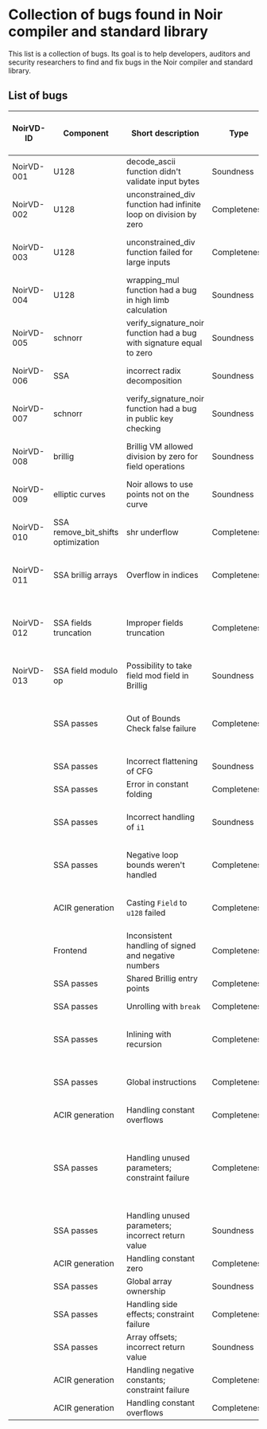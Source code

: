 # Collection of bugs found in Noir compiler and standard library

This list is a collection of bugs. Its goal is to help developers, auditors and security researchers to find and fix bugs in the Noir compiler and standard library.

## List of bugs

| NoirVD-ID | Component | Short description | Type | Potential Impact | Mechanism of finding | Found with a tool? | Found internally (yes or no) | Found by | Link to issue | Link to fix | Link to description |
|-----------|-----------|-------------------|------|------------------|----------------------|-------------------|------------------------------|-----------|--------------|------------|---------------------|
| NoirVD-001 | U128 | decode_ascii function didn't validate input bytes | Soundness | Overflow of 64-bit limbs | Manual code review | No | Yes | @Rumata888 | |https://github.com/noir-lang/noir/pull/5024 | [Description](decriptions/noir_stdlib.md) |
| NoirVD-002 | U128 | unconstrained_div function had infinite loop on division by zero | Completeness | Denial of service | Manual code review | No | Yes | @Rumata888 | |https://github.com/noir-lang/noir/pull/5024    | [Description](decriptions/noir_stdlib.md) |
| NoirVD-003 | U128 | unconstrained_div function failed for large inputs | Completeness | Assertion failure for legitimate inputs | Manual code review | No | Yes | @Rumata888 | |https://github.com/noir-lang/noir/pull/5024    | [Description](decriptions/noir_stdlib.md) |
| NoirVD-004 | U128 | wrapping_mul function had a bug in high limb calculation | Soundness | Incorrect multiplication results | Manual code review | No | Yes | @Rumata888 | |https://github.com/noir-lang/noir/pull/5024    | [Description](decriptions/noir_stdlib.md) |
| NoirVD-005 | schnorr | verify_signature_noir function had a bug with signature equal to zero | Soundness | Bypass signature check | Manual code review | No | Yes | @defkit | https://github.com/noir-lang/noir/issues/6218 | https://github.com/noir-lang/noir/pull/6226  |  |
| NoirVD-006 | SSA | incorrect radix decomposition | Soundness | Presented in issue | Manual code review | No | Yes | @defkit | https://github.com/noir-lang/noir/issues/6244 | https://github.com/noir-lang/noir/pull/6278  |  |
| NoirVD-007 | schnorr | verify_signature_noir function had a bug in public key checking | Soundness | Bypass signature check | Manual code review | No | Yes | @defkit | https://github.com/noir-lang/noir/issues/6266 | https://github.com/noir-lang/noir/pull/6270  |  |
| NoirVD-008 | brillig | Brillig VM allowed division by zero for field operations | Soundness | Could break someone's ECDSA implementation | ssa_fuzzer | Yes | Yes | @defkit | https://github.com/noir-lang/noir/issues/6266 | https://github.com/noir-lang/noir/pull/6270  |  |
| NoirVD-009 | elliptic curves | Noir allows to use points not on the curve | Soundness | Invalid curve attack | Manual code review | No | Yes | @defkit | https://github.com/noir-lang/noir/issues/6217 | This issue will not be fixed  |  |
| NoirVD-010 | SSA remove_bit_shifts optimization | shr underflow | Completeness | Assertion failure for legitimate inputs | ssa_fuzzer | Yes | Yes | @defkit | https://github.com/noir-lang/noir/issues/7412 | https://github.com/noir-lang/noir/pull/7509  |  |
| NoirVD-011 | SSA brillig arrays | Overflow in indices | Completeness | Assertion failure for legitimate inputs | ssa_fuzzer | Yes | Yes | @defkit | https://github.com/noir-lang/noir/issues/7759 | https://github.com/noir-lang/noir/pull/7827  |  |
| NoirVD-012 | SSA fields truncation | Improper fields truncation | Completeness | Assertion failure for legitimate inputs, example in the issue | ssa_fuzzer | Yes | Yes | @defkit | https://github.com/noir-lang/noir/issues/7962| https://github.com/noir-lang/noir/pull/8010  |  |
| NoirVD-013 | SSA field modulo op | Possibility to take field mod field in Brillig | Soundness |  | ssa_fuzzer | Yes | Yes | @defkit | https://github.com/noir-lang/noir/issues/8083 | https://github.com/noir-lang/noir/pull/8105  |  |
|  | SSA passes | Out of Bounds Check false failure | Completeness |  | ast_fuzzer | Yes | Yes | @aakoshh | https://github.com/noir-lang/noir/issues/7975 https://github.com/noir-lang/noir/issues/7952 https://github.com/noir-lang/noir/issues/7965  | https://github.com/noir-lang/noir/issues/7995  |  |
|  | SSA passes | Incorrect flattening of CFG | Soundness |  | ast_fuzzer | Yes | Yes | @aakoshh | https://github.com/noir-lang/noir/issues/7961  | https://github.com/noir-lang/noir/issues/8040  |  |
|  | SSA passes | Error in constant folding | Completeness |  | ast_fuzzer | Yes | Yes | @aakoshh | https://github.com/noir-lang/noir/issues/7964  | https://github.com/noir-lang/noir/issues/8019  |  |
|  | SSA passes | Incorrect handling of `i1` | Soundness |  | ast_fuzzer | Yes | Yes | @aakoshh | https://github.com/noir-lang/noir/issues/7973 https://github.com/noir-lang/noir/issues/8198  | https://github.com/noir-lang/noir/issues/8072 https://github.com/noir-lang/noir/issues/8215  |  |
|  | SSA passes | Negative loop bounds weren't handled | Completeness |  | ast_fuzzer | Yes | Yes | @aakoshh | https://github.com/noir-lang/noir/issues/8009 https://github.com/noir-lang/noir/issues/8011  | https://github.com/noir-lang/noir/issues/8094 https://github.com/noir-lang/noir/issues/8103  |  |
|  | ACIR generation | Casting `Field` to `u128` failed | Completeness |  | ast_fuzzer | Yes | Yes | @aakoshh | https://github.com/noir-lang/noir/issues/8024 https://github.com/noir-lang/noir/issues/8175  | https://github.com/noir-lang/noir/issues/8180    |  |
|  | Frontend | Inconsistent handling of signed and negative numbers | Completeness |  | ast_fuzzer | Yes | Yes | @aakoshh | https://github.com/noir-lang/noir/issues/8023 https://github.com/noir-lang/noir/issues/8051  |    |  |
|  | SSA passes | Shared Brillig entry points | Completeness |  | ast_fuzzer | Yes | Yes | @aakoshh | https://github.com/noir-lang/noir/issues/8069  | https://github.com/noir-lang/noir/issues/8099   |  |
|  | SSA passes | Unrolling with `break` | Completeness |  | ast_fuzzer | Yes | Yes | @aakoshh | https://github.com/noir-lang/noir/issues/8073  | https://github.com/noir-lang/noir/issues/8090   |  |
|  | SSA passes | Inlining with recursion | Completeness |  | ast_fuzzer | Yes | Yes | @aakoshh | https://github.com/noir-lang/noir/issues/8078 https://github.com/noir-lang/noir/issues/8081  | https://github.com/noir-lang/noir/issues/8127   |  |
|  | SSA passes | Global instructions | Completeness |  | ast_fuzzer | Yes | Yes | @aakoshh | https://github.com/noir-lang/noir/issues/8174 https://github.com/noir-lang/noir/issues/8199  | https://github.com/noir-lang/noir/issues/8185 https://github.com/noir-lang/noir/issues/8200   |  |
|  | ACIR generation | Handling constant overflows | Completeness |  | ast_fuzzer | Yes | Yes | @aakoshh | https://github.com/noir-lang/noir/issues/8195  | https://github.com/noir-lang/noir/issues/8197   |  |
|  | SSA passes | Handling unused parameters; constraint failure | Completeness |  | ast_fuzzer | Yes | Yes | @aakoshh | https://github.com/noir-lang/noir/issues/8229 https://github.com/noir-lang/noir/issues/8230 https://github.com/noir-lang/noir/issues/8231 https://github.com/noir-lang/noir/issues/8233  | https://github.com/noir-lang/noir/issues/8239   |  |
|  | SSA passes | Handling unused parameters; incorrect return value | Soundness |  | ast_fuzzer | Yes | Yes | @aakoshh | https://github.com/noir-lang/noir/issues/8236  |   |  |
|  | ACIR generation | Handling constant zero | Completeness |  | ast_fuzzer | Yes | Yes | @aakoshh | https://github.com/noir-lang/noir/issues/8235  | https://github.com/noir-lang/noir/issues/8243   |  |
|  | SSA passes | Global array ownership | Soundness |  | ast_fuzzer | Yes | Yes | @aakoshh | https://github.com/noir-lang/noir/issues/8259  |   |  |
|  | SSA passes | Handling side effects; constraint failure | Completeness |  | ast_fuzzer | Yes | Yes | @aakoshh | https://github.com/noir-lang/noir/issues/8259  |   |  |
|  | SSA passes | Array offsets; incorrect return value | Soundness |  | ast_fuzzer | Yes | Yes | @aakoshh | https://github.com/noir-lang/noir/issues/8262  |   |  |
|  | ACIR generation | Handling negative constants; constraint failure | Completeness |  | ast_fuzzer | Yes | Yes | @aakoshh | https://github.com/noir-lang/noir/issues/8272  |   |  |
|  | ACIR generation | Handling constant overflows | Completeness |  | ast_fuzzer | Yes | Yes | @aakoshh | https://github.com/noir-lang/noir/issues/8274  |   |  |